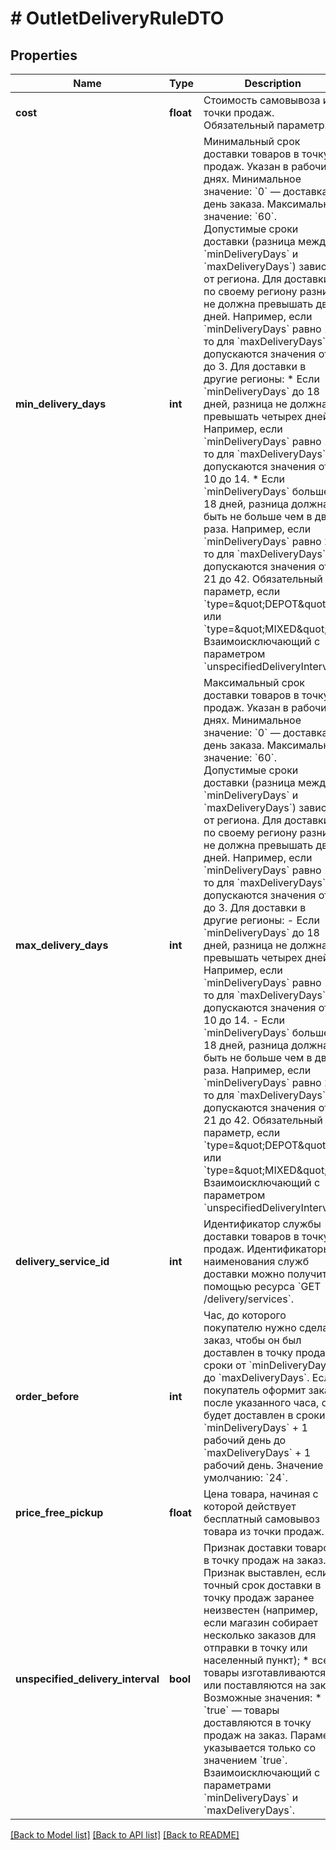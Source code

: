 # # OutletDeliveryRuleDTO

## Properties

Name | Type | Description | Notes
------------ | ------------- | ------------- | -------------
**cost** | **float** | Стоимость самовывоза из точки продаж. Обязательный параметр. | [optional]
**min_delivery_days** | **int** | Минимальный срок доставки товаров в точку продаж. Указан в рабочих днях. Минимальное значение: &#x60;0&#x60; — доставка в день заказа. Максимальное значение: &#x60;60&#x60;. Допустимые сроки доставки (разница между &#x60;minDeliveryDays&#x60; и &#x60;maxDeliveryDays&#x60;) зависят от региона. Для доставки по своему региону разница не должна превышать двух дней. Например, если &#x60;minDeliveryDays&#x60; равно 1, то для &#x60;maxDeliveryDays&#x60; допускаются значения от 1 до 3. Для доставки в другие регионы: * Если &#x60;minDeliveryDays&#x60; до 18 дней, разница не должна превышать четырех дней. Например, если &#x60;minDeliveryDays&#x60; равно 10, то для &#x60;maxDeliveryDays&#x60; допускаются значения от 10 до 14. * Если &#x60;minDeliveryDays&#x60; больше 18 дней, разница должна быть не больше чем в два раза. Например, если &#x60;minDeliveryDays&#x60; равно 21, то для &#x60;maxDeliveryDays&#x60; допускаются значения от 21 до 42. Обязательный параметр, если &#x60;type&#x3D;\&quot;DEPOT\&quot;&#x60; или &#x60;type&#x3D;\&quot;MIXED\&quot;&#x60;. Взаимоисключающий с параметром &#x60;unspecifiedDeliveryInterval&#x60;. | [optional]
**max_delivery_days** | **int** | Максимальный срок доставки товаров в точку продаж. Указан в рабочих днях. Минимальное значение: &#x60;0&#x60; — доставка в день заказа. Максимальное значение: &#x60;60&#x60;. Допустимые сроки доставки (разница между &#x60;minDeliveryDays&#x60; и &#x60;maxDeliveryDays&#x60;) зависят от региона. Для доставки по своему региону разница не должна превышать двух дней. Например, если &#x60;minDeliveryDays&#x60; равно 1, то для &#x60;maxDeliveryDays&#x60; допускаются значения от 1 до 3. Для доставки в другие регионы: - Если &#x60;minDeliveryDays&#x60; до 18 дней, разница не должна превышать четырех дней. Например, если &#x60;minDeliveryDays&#x60; равно 10, то для &#x60;maxDeliveryDays&#x60; допускаются значения от 10 до 14. - Если &#x60;minDeliveryDays&#x60; больше 18 дней, разница должна быть не больше чем в два раза. Например, если &#x60;minDeliveryDays&#x60; равно 21, то для &#x60;maxDeliveryDays&#x60; допускаются значения от 21 до 42. Обязательный параметр, если &#x60;type&#x3D;\&quot;DEPOT\&quot;&#x60; или &#x60;type&#x3D;\&quot;MIXED\&quot;&#x60;. Взаимоисключающий с параметром &#x60;unspecifiedDeliveryInterval&#x60;. | [optional]
**delivery_service_id** | **int** | Идентификатор службы доставки товаров в точку продаж. Идентификаторы и наименования служб доставки можно получить с помощью ресурса &#x60;GET /delivery/services&#x60;. | [optional]
**order_before** | **int** | Час, до которого покупателю нужно сделать заказ, чтобы он был доставлен в точку продаж в сроки от &#x60;minDeliveryDays&#x60; до &#x60;maxDeliveryDays&#x60;. Если покупатель оформит заказ после указанного часа, он будет доставлен в сроки от &#x60;minDeliveryDays&#x60; + 1 рабочий день до &#x60;maxDeliveryDays&#x60; + 1 рабочий день. Значение по умолчанию: &#x60;24&#x60;. | [optional]
**price_free_pickup** | **float** | Цена товара, начиная с которой действует бесплатный самовывоз товара из точки продаж. | [optional]
**unspecified_delivery_interval** | **bool** | Признак доставки товаров в точку продаж на заказ. Признак выставлен, если: * точный срок доставки в точку продаж заранее неизвестен (например, если магазин собирает несколько заказов для отправки в точку или населенный пункт); * все товары изготавливаются или поставляются на заказ. Возможные значения: * &#x60;true&#x60; — товары доставляются в точку продаж на заказ. Параметр указывается только со значением &#x60;true&#x60;. Взаимоисключающий с параметрами &#x60;minDeliveryDays&#x60; и &#x60;maxDeliveryDays&#x60;. | [optional]

[[Back to Model list]](../../README.md#models) [[Back to API list]](../../README.md#endpoints) [[Back to README]](../../README.md)
